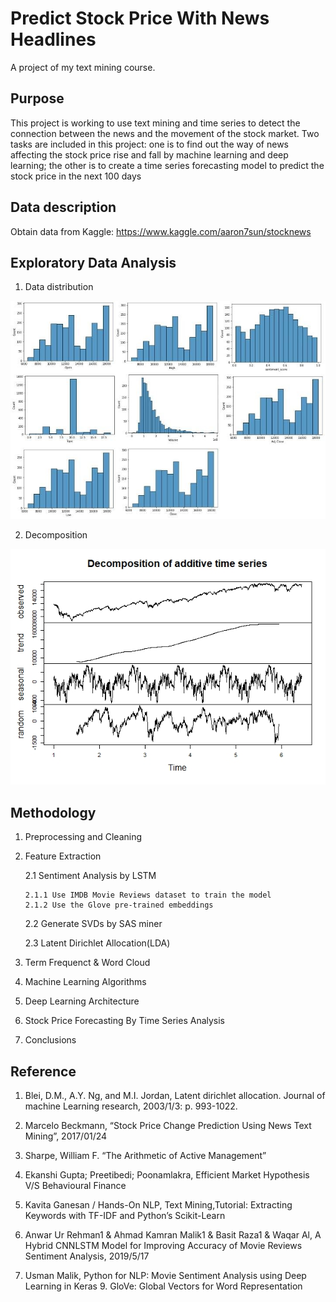 # Predict Stock Price With News Headlines
A project of my text mining course. 
## Purpose 
This project is working to use text mining and time series to detect the connection between the news and the movement of the stock market. Two tasks are included in this project: one is to find out the way of news affecting the stock price rise and fall by machine learning and deep learning; the other is to create a time series forecasting model to predict the stock price in the next 100 days
## Data description
Obtain data from Kaggle: https://www.kaggle.com/aaron7sun/stocknews

## Exploratory Data Analysis
1. Data distribution

![](Pictures/Distribution.jpg)

2. Decomposition 

![](Pictures/Decomposition.jpeg)


## Methodology
1. Preprocessing and Cleaning

2. Feature Extraction

    2.1 Sentiment Analysis by LSTM 
    
       2.1.1 Use IMDB Movie Reviews dataset to train the model
       2.1.2 Use the Glove pre-trained embeddings

    2.2 Generate SVDs by SAS miner 

    2.3 Latent Dirichlet Allocation(LDA) 

3. Term Frequenct & Word Cloud

4. Machine Learning Algorithms

5. Deep Learning Architecture 

7. Stock Price Forecasting By Time Series Analysis 

6. Conclusions 


## Reference
1. Blei, D.M., A.Y. Ng, and M.I. Jordan, Latent dirichlet allocation. Journal of machine Learning research, 2003/1/3: p. 993-1022.

2. Marcelo Beckmann, “Stock Price Change Prediction Using News Text Mining”, 2017/01/24 

3. Sharpe, William F. “The Arithmetic of Active Management” 

4. Ekanshi Gupta; Preetibedi; Poonamlakra, Efficient Market Hypothesis V/S Behavioural Finance 

5. Kavita Ganesan / Hands-On NLP, Text Mining,Tutorial: Extracting Keywords with TF-IDF and Python’s Scikit-Learn

6. Anwar Ur Rehman1 & Ahmad Kamran Malik1 & Basit Raza1 & Waqar Al, A Hybrid CNNLSTM Model for Improving Accuracy of Movie Reviews Sentiment Analysis, 2019/5/17

7. Usman Malik, Python for NLP: Movie Sentiment Analysis using Deep Learning in Keras 9. GloVe: Global Vectors for Word Representation
